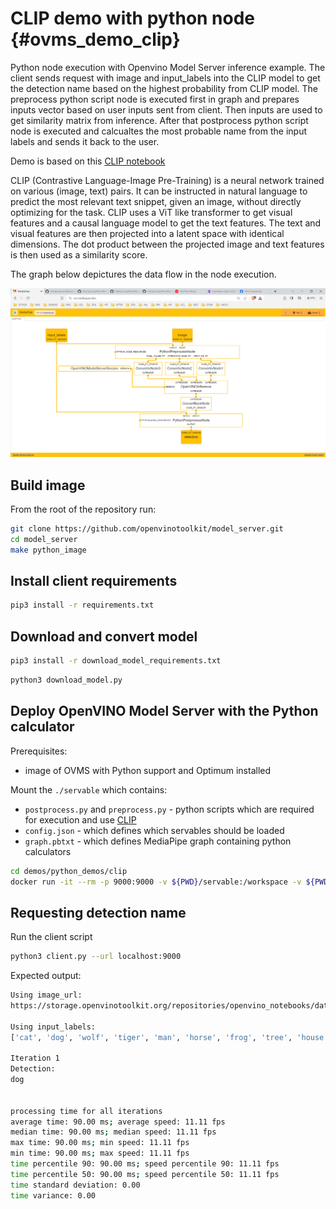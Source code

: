 # CLIP demo with python node {#ovms_demo_clip}

Python node execution with Openvino Model Server inference example.
The client sends request with image and input_labels into the CLIP model to get the detection name based on the highest probability from CLIP model. The preprocess python script node is executed first in graph and prepares inputs vector based on user inputs sent from client. Then inputs are used to get similarity matrix from inference. After that postprocess python script node is executed and calcualtes the most probable name from the input labels and sends it back to the user.

Demo is based on this [CLIP notebook](https://github.com/openvinotoolkit/openvino_notebooks/blob/main/notebooks/228-clip-zero-shot-image-classification/228-clip-zero-shot-convert.ipynb)

CLIP (Contrastive Language-Image Pre-Training) is a neural network trained on various (image, text) pairs. It can be instructed in natural language to predict the most relevant text snippet, given an image, without directly optimizing for the task. CLIP uses a ViT like transformer to get visual features and a causal language model to get the text features. The text and visual features are then projected into a latent space with identical dimensions. The dot product between the projected image and text features is then used as a similarity score.

The graph below depictures the data flow in the node execution.

![Mediapipe graph image](graph.png)

## Build image

From the root of the repository run:

```bash
git clone https://github.com/openvinotoolkit/model_server.git
cd model_server
make python_image
```

## Install client requirements

```bash
pip3 install -r requirements.txt 
```

## Download and convert model

```bash
pip3 install -r download_model_requirements.txt 
```

```bash
python3 download_model.py
```

## Deploy OpenVINO Model Server with the Python calculator
Prerequisites:
-  image of OVMS with Python support and Optimum installed

Mount the `./servable` which contains:
- `postprocess.py` and `preprocess.py` - python scripts which are required for execution and use [CLIP](https://github.com/openvinotoolkit/openvino_notebooks/blob/main/notebooks/228-clip-zero-shot-image-classification/228-clip-zero-shot-convert.ipynb)
- `config.json` - which defines which servables should be loaded
- `graph.pbtxt` - which defines MediaPipe graph containing python calculators

```bash
cd demos/python_demos/clip
docker run -it --rm -p 9000:9000 -v ${PWD}/servable:/workspace -v ${PWD}/model:/model/ openvino/model_server:py --config_path /workspace/config.json --port 9000
```

## Requesting detection name

Run the client script
```bash
python3 client.py --url localhost:9000
```

Expected output:
```bash
Using image_url:
https://storage.openvinotoolkit.org/repositories/openvino_notebooks/data/data/image/coco.jpg

Using input_labels:
['cat', 'dog', 'wolf', 'tiger', 'man', 'horse', 'frog', 'tree', 'house', 'computer']

Iteration 1
Detection:
dog


processing time for all iterations
average time: 90.00 ms; average speed: 11.11 fps
median time: 90.00 ms; median speed: 11.11 fps
max time: 90.00 ms; min speed: 11.11 fps
min time: 90.00 ms; max speed: 11.11 fps
time percentile 90: 90.00 ms; speed percentile 90: 11.11 fps
time percentile 50: 90.00 ms; speed percentile 50: 11.11 fps
time standard deviation: 0.00
time variance: 0.00
```
